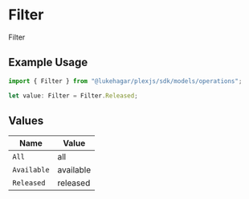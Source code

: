 # Filter

Filter

## Example Usage

```typescript
import { Filter } from "@lukehagar/plexjs/sdk/models/operations";

let value: Filter = Filter.Released;
```

## Values

| Name        | Value       |
| ----------- | ----------- |
| `All`       | all         |
| `Available` | available   |
| `Released`  | released    |